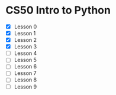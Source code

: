 # CS50 Intro to Python 
- [x] Lesson 0
- [x] Lesson 1
- [x] Lesson 2
- [x] Lesson 3
- [ ] Lesson 4
- [ ] Lesson 5
- [ ] Lesson 6
- [ ] Lesson 7
- [ ] Lesson 8
- [ ] Lesson 9
